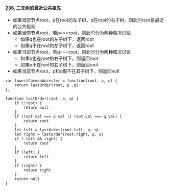 #### [236. 二叉树的最近公共祖先](https://leetcode-cn.com/problems/lowest-common-ancestor-of-a-binary-tree/)

- 如果当前节点root，p在root的左子树，q在root的右子树，则此时root是最近的公共祖先
- 如果当前节点root，若p===root，则此时分为两种情况讨论
  - 如果q也在root的左子树下，返回root
  - 如果q不在root的左子树下，返回root
- 如果当前节点root，若q===root，则此时分为两种情况讨论
  - 如果p也在root的右子树下，则返回root
  - 如果p不在root的右子树下，则返回root
- 如果当前节点root，p和q都不在其子树下，则返回null

```
var lowestCommonAncestor = function(root, p, q) {
    return lastOrder(root, p ,q)
};

function lastOrder(root, p, q) {
    if (!root) {
        return null
    }
    if (root.val === p.val || root.val === q.val) {
        return root
    }
    let left = lastOrder(root.left, p, q)
    let right = lastOrder(root.right, p, q)
    if ( left && right) {
        return root
    }
    if (left) {
        return left
    }
    if (right) {
        return right
    }
    return null
}
```